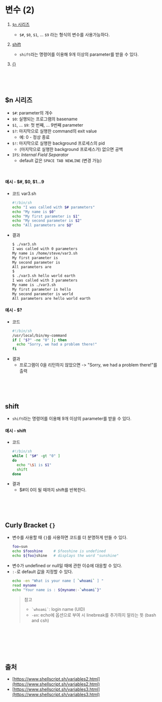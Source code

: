 # 변수 (2)

1. [`$n` 시리즈](#n-시리즈)
	- `$#`, `$0`, `$1`, ... `$9` 라는 형식의 변수를 사용가능하다.

2. [shift](#shift)
	- `shift`라는 명령어를 이용해 9개 이상의 parameter를 받을 수 있다.

3. [{}](#curly-bracket-)




<br><br><br>



## $n 시리즈

- `$#`: parameter의 개수
- `$0`: 실행되는 프로그램의 basename
- `$1`, ... `$9`: 첫 번째, ... 9번째 parameter
- `$?`: 마지막으로 실행한 command의 exit value
	- 예: 0 - 정상 종료
- `$!`: 마지막으로 실행한 background 프로세스의 pid
	- (마지막으로 실행한 background 프로세스가) 없으면 공백
- `IFS`: _Internal Field Separator_
	- default 값은 `SPACE TAB NEWLINE` (변경 가능)

<br>

#### 예시 - $#, $0, $1...9

* 코드
	var3<span>.sh</span>
	``` sh
	#!/bin/sh
	echo "I was called with $# parameters"
	echo "My name is $0"
	echo "My first parameter is $1"
	echo "My second parameter is $2"
	echo "All parameters are $@"
	```

* 결과
	``` sh
	$ ./var3.sh
	I was called with 0 parameters
	My name is /home/steve/var3.sh
	My first parameter is
	My second parameter is    
	All parameters are 
	$
	$ ./var3.sh hello world earth
	I was called with 3 parameters
	My name is ./var3.sh
	My first parameter is hello
	My second parameter is world
	All parameters are hello world earth
	```

#### 예시 - $?
* 코드
	``` sh
	#!/bin/sh
	/usr/local/bin/my-command
	if [ "$?" -ne "0" ]; then
	  echo "Sorry, we had a problem there!"
	fi
	```
* 결과
	- 프로그램이 0을 리턴하지 않았으면 -> "Sorry, we had a problem there!"를 출력


<br><br><br>


## shift
- `shift`라는 명령어를 이용해 9개 이상의 parameter를 받을 수 있다.

#### 예시 - shift
* 코드
	``` sh
	#!/bin/sh
	while [ "$#" -gt "0" ]
	do
	  echo "\$1 is $1"
	  shift
	done
	```	
* 결과
	* $#이 0이 될 때까지 shift를 반복한다.

<br><br><br>


## Curly Bracket `{}`
- 변수를 사용할 때 `{}`를 사용하면 코드를 더 분명하게 만들 수 있다.
	``` sh
	foo=sun
	echo $fooshine     # $fooshine is undefined
	echo ${foo}shine   # displays the word "sunshine"
	```
- 변수가 undefined or null일 때에 관한 이슈에 대응할 수 있다.
- `:-`로 default 값을 지정할 수 있다.
	``` sh
	echo -en "What is your name [ `whoami` ] "
	read myname
	echo "Your name is : ${myname:-`whoami`}"
	```
	> 참고
	> * `` `whoami` ``:  login name (UID)
	> * `-en`: echo에 옵션으로 부여 시 linebreak를 추가하지 말라는 뜻 (bash and csh)



<br><br><br><br><br>



## 출처
- [https://www.shellscript.sh/variables2.html](https://www.shellscript.sh/variables2.html)
- [https://www.shellscript.sh/variables3.html](https://www.shellscript.sh/variables3.html)

